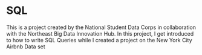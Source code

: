 # SQL
This is a project created by the National Student Data Corps in collaboration with the Northeast Big Data Innovation Hub. In this project, I get introduced to how to write SQL Queries while I created a project on the New York City Airbnb Data set
